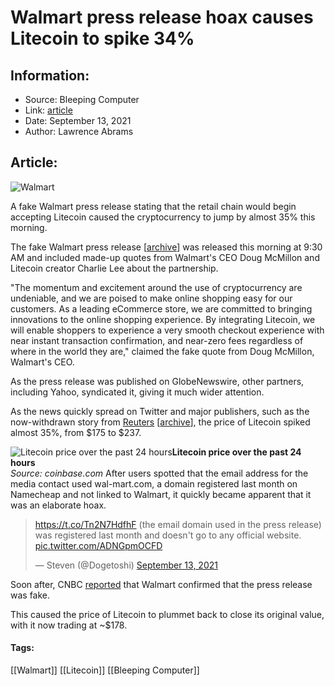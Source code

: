 # Walmart press release hoax causes Litecoin to spike 34%
### 

## Information:
+ Source: Bleeping Computer
+ Link: [article](https://www.bleepingcomputer.com/news/cryptocurrency/walmart-press-release-hoax-causes-litecoin-to-spike-34-percent/)
+ Date: September 13, 2021
+ Author: Lawrence Abrams


## Article:
![Walmart](https://www.bleepstatic.com/content/hl-images/2021/05/25/Walmart.jpg)


A fake Walmart press release stating that the retail chain would begin accepting Litecoin caused the cryptocurrency to jump by almost 35% this morning.


The fake Walmart press release [[archive](https://archive.is/8Mofx#selection-179.0-179.49)] was released this morning at 9:30 AM and included made-up quotes from Walmart's CEO Doug McMillon and Litecoin creator Charlie Lee about the partnership.


"The momentum and excitement around the use of cryptocurrency are undeniable, and we are poised to make online shopping easy for our customers. As a leading eCommerce store, we are committed to bringing innovations to the online shopping experience. By integrating Litecoin, we will enable shoppers to experience a very smooth checkout experience with near instant transaction confirmation, and near-zero fees regardless of where in the world they are," claimed the fake quote from Doug McMillon, Walmart's CEO.


As the press release was published on GlobeNewswire, other partners, including Yahoo, syndicated it, giving it much wider attention.


As the news quickly spread on Twitter and major publishers, such as the now-withdrawn story from [Reuters](https://www.reuters.com/business/retail-consumer/walmart-accept-litecoin-payments-2021-09-13/) [[archive](https://archive.is/ndo8w)], the price of Litecoin spiked almost 35%, from $175 to $237.



![Litecoin price over the past 24 hours](https://www.bleepstatic.com/images/news/cryptocurrency/fake-walmart-press-release-litecoin/litecoin-price.jpg)**Litecoin price over the past 24 hours**  
*Source: coinbase.com*
After users spotted that the email address for the media contact used wal-mart.com, a domain registered last month on Namecheap and not linked to Walmart, it quickly became apparent that it was an elaborate hoax.




> 
> <https://t.co/Tn2N7HdfhF> (the email domain used in the press release) was registered last month and doesn't go to any official website. [pic.twitter.com/ADNGpmOCFD](https://t.co/ADNGpmOCFD)
> 
> 
> — Steven (@Dogetoshi) [September 13, 2021](https://twitter.com/Dogetoshi/status/1437411599074070528?ref_src=twsrc%5Etfw)


Soon after, CNBC [reported](https://www.cnbc.com/2021/09/13/walmart-to-accept-payments-with-cryptocurrencies-using-litecoin.html) that Walmart confirmed that the press release was fake.


This caused the price of Litecoin to plummet back to close its original value, with it now trading at ~$178.




#### Tags:
[[Walmart]] [[Litecoin]] [[Bleeping Computer]]
